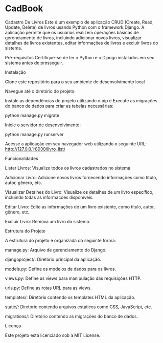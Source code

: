 # CadBook
Cadastro De Livros
Este é um exemplo de aplicação CRUD (Create, Read, Update, Delete) de livros usando Python com o framework Django. A aplicação permite que os usuários realizem operações básicas de gerenciamento de livros, incluindo adicionar novos livros, visualizar detalhes de livros existentes, editar informações de livros e excluir livros do sistema.

Pré-requisitos Certifique-se de ter o Python e o Django instalados em seu sistema antes de prosseguir.

Instalação

Clone este repositório para o seu ambiente de desenvolvimento local

Navegue até o diretório do projeto

Instale as dependências do projeto utilizando o pip e Execute as migrações do banco de dados para criar as tabelas necessárias:

python manage.py migrate

Inicie o servidor de desenvolvimento:

python manage.py runserver

Acesse a aplicação em seu navegador web utilizando o seguinte URL: http://127.0.0.1:8000/livro_list/

Funcionalidades

Listar Livros: Visualize todos os livros cadastrados no sistema.

Adicionar Livro: Adicione novos livros fornecendo informações como título, autor, gênero, etc.

Visualizar Detalhes do Livro: Visualize os detalhes de um livro específico, incluindo todas as informações disponíveis.

Editar Livro: Edite as informações de um livro existente, como título, autor, gênero, etc.

Excluir Livro: Remova um livro do sistema.

Estrutura do Projeto

A estrutura do projeto é organizada da seguinte forma:

manage.py: Arquivo de gerenciamento do Django.

djangoproject/: Diretório principal da aplicação.

models.py: Define os modelos de dados para os livros.

views.py: Define as views para manipulação das requisições HTTP.

urls.py: Define as rotas URL para as views.

templates/: Diretório contendo os templates HTML da aplicação.

static/: Diretório contendo arquivos estáticos como CSS, JavaScript, etc.

migrations/: Diretório contendo as migrações do banco de dados.

Licença

Este projeto está licenciado sob a MIT License.
